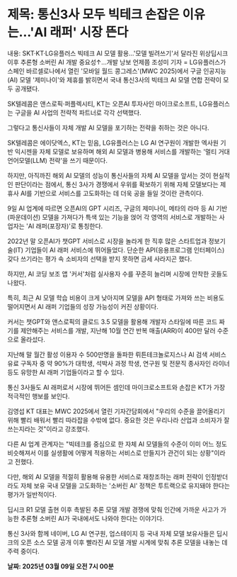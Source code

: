 # **제목: 통신3사 모두 빅테크 손잡은 이유는…'AI 래퍼' 시장 뜬다**

  내용: SKT·KT·LG유플러스 빅테크 AI 모델 활용…'모델 빌려쓰기'서 달라진 위상딥시크 이후 추론형 소버린 AI 개발 중요성↑…개발 낭보 언제쯤    조성미 기자 = LG유플러스가 스페인 바르셀로나에서 열린 '모바일 월드 콩그레스'(MWC 2025)에서 구글 인공지능(AI) 모델 '제미나이'와 제휴를 밝히면서 국내 통신3사의 빅테크 AI 모델 연합 전략이 모두 공개됐다.    

SK텔레콤은 앤스로픽·퍼플렉시티, KT는 오픈AI 투자사인 마이크로소프트, LG유플러스는 구글을 AI 사업의 전략적 파트너로 각각 선택했다.    

그렇다고 통신사들이 자체 개발 AI 모델을 포기하는 전략을 취하는 것은 아니다.    

SK텔레콤은 에이닷엑스, KT는 믿음, LG유플러스는 LG AI 연구원이 개발한 엑사원 기반 익시젠을 자체 모델로 보유하며 해외 AI 모델과 병용해 서비스를 개발하는 '멀티 거대언어모델(LLM) 전략'을 쓰기 때문이다.    

하지만, 아직까진 해외 AI 모델의 성능이 통신사들의 자체 AI 모델을 앞서는 것이 현실적인 판단이라는 점에서, 통신 3사가 경쟁에서 우위를 확보하기 위해 자체 모델보다는 제휴사 AI를 기반으로 서비스를 고도화하는 데 더욱 공을 들일 것이란 관측이다.    

9일 AI 업계에 따르면 오픈AI의 GPT 시리즈, 구글의 제미나이, 메타의 라마 등 AI 기반(파운데이션) 모델을 가져다가 특색 있는 기능을 얹어 각 영역의 서비스로 개발하는 사업자는 'AI 래퍼(포장자)'로 통칭한다.    

2022년 말 오픈AI가 챗GPT 서비스로 시장을 놀라게 한 직후 많은 스타트업과 정보기술(IT) 기업들이 AI 래퍼 서비스에 뛰어들었다. 단순한 API(응용프로그램 인터페이스) 갖다 쓰기라는 평가 속 소비자의 선택을 받지 못하면 금세 사라지곤 했다.    

하지만, AI 코딩 보조 앱 '커서'처럼 실사용자 수를 꾸준히 늘리며 시장에 안착한 곳들도 나왔다.    

특히, 최근 AI 모델 학습 비용이 크게 낮아지며 모델을 API 형태로 가져와 쓰는 비용도 떨어지면서 AI 래퍼 기업들의 성장 가능성이 커진 상황이다.    

커서는 챗GPT와 앤스로픽의 클로드 3.5 모델을 활용해 개발자 스타일에 따른 코드 짜기를 제안해주는 서비스를 개발, 지난해 10월 연간 반복 매출(ARR)이 400만 달러 수준으로 올라섰다.    

지난해 말 월간 활성 이용자 수 500만명을 돌파한 뤼튼테크놀로지스나 AI 검색 서비스 유료 구독자 중 약 90%가 대학생, 석박사 과정 학생, 연구원 및 전문직 종사자인 라이너 등도 유망한 AI 래퍼 기업들이라고 할 수 있다.    

통신 3사들도 AI 래퍼로서 시장에 뛰어든 셈인데 마이크로소프트와 손잡은 KT가 가장 적극적인 행보를 보인다.    

김영섭 KT 대표는 MWC 2025에서 열린 기자간담회에서 "우리의 수준을 끌어올리기 위해 빨리 배워서 빨리 따라잡을 수밖에 없다. 중요한 것은 우리나라 산업과 소비자가 잘 쓰는지라는 것"이라고 강조했다.    

다른 AI 업계 관계자는 "빅테크를 중심으로 한 자체 AI 모델들의 수준이 이미 어느 정도 비슷해져서 이를 실생활에 어떻게 적용하는 서비스로 만들지가 관건이 되는 상황"이라고 전했다.    

다만, 해외 AI 모델을 적절히 활용해 유용한 서비스로 재창조하는 래퍼 전략이 인정받더라도 자체 보유 국내 모델을 고도화하는 '소버린 AI' 정책은 투트랙으로 유지돼야 한다는 평가가 일반적이다.    

딥시크 R1 모델 출현 이후 촉발된 추론 모델 개발 경쟁에 맞춰 인간에 가까운 사고가 가능한 추론형 소버린 AI가 국내에서도 나와야 한다는 이야기다.    

통신 3사와 함께 네이버, LG AI 연구원, 업스테이지 등 국내 자체 모델 보유사들은 딥시크의 오픈 소스 모델 공개 이후 빨라진 AI 모델 개발 시계에 맞춰 추론 모델을 내놓는 데 주력 중이다.

  **날짜: 2025년 03월 09일 오전 7시 00분**
